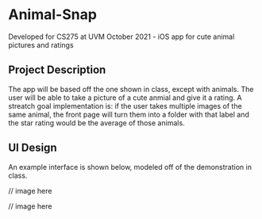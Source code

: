 # Animal-Snap
Developed for CS275 at UVM October 2021 - iOS app for cute animal pictures and ratings

## Project Description
The app will be based off the one shown in class, except with animals. The user will be able to take a picture of a cute anmial and give it a rating. A streatch goal implementation is: if the user takes multiple images of the same animal, the front page will turn them into a folder with that label and the star rating would be the average of those animals. 

## UI Design
An example interface is shown below, modeled off of the demonstration in class. 

// image here

// image here
